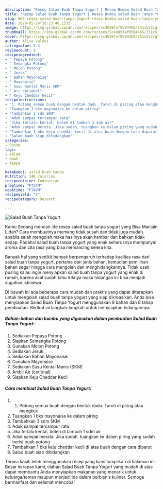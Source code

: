 ```yaml
---
description: "Resep Salad Buah Tanpa Yogurt | Resep Bumbu Salad Buah Tanpa Yogurt Yang Enak Dan Mudah"
title: "Resep Salad Buah Tanpa Yogurt | Resep Bumbu Salad Buah Tanpa Yogurt Yang Enak Dan Mudah"
slug: 865-resep-salad-buah-tanpa-yogurt-resep-bumbu-salad-buah-tanpa-yogurt-yang-enak-dan-mudah
date: 2020-05-24T16:23:48.153Z
image: https://img-global.cpcdn.com/recipes/5c4089faf0504465/751x532cq70/salad-buah-tanpa-yogurt-foto-resep-utama.jpg
thumbnail: https://img-global.cpcdn.com/recipes/5c4089faf0504465/751x532cq70/salad-buah-tanpa-yogurt-foto-resep-utama.jpg
cover: https://img-global.cpcdn.com/recipes/5c4089faf0504465/751x532cq70/salad-buah-tanpa-yogurt-foto-resep-utama.jpg
author: Alice Valdez
ratingvalue: 3.3
reviewcount: 9
recipeingredient:
- " Pepaya Potong"
- " Semangka Potong"
- " Melon Potong"
- " Jeruk"
- " Bahan Mayonaise"
- " Mayonaise"
- " Susu Kental Manis SKM"
- " Air optional"
- " Keju Cheddar Kecil"
recipeinstructions:
- "1. Potong semua buah dengan bentuk dadu. Taruh di piring atau mangkuk"
- "Tuangkan 1 bks mayonaise ke dalam piring"
- "Tambahkan 3 sdm SKM"
- "Aduk sampai tercampur rata"
- "Jika terlalu kental, boleh di tambah 1 sdm air"
- "Aduk sampai merata. Jika sudah, tuangkan ke dalam piring yang sudah berisi buah potong"
- "Tambahkan 1 bks keju cheddar kecil di atas buah dengan cara diparut"
- "Salad buah siap dihidangkan"
categories:
- Resep
tags:
- salad
- buah
- tanpa

katakunci: salad buah tanpa 
nutrition: 146 calories
recipecuisine: Indonesian
preptime: "PT34M"
cooktime: "PT49M"
recipeyield: "4"
recipecategory: Dessert

---
```



![Salad Buah Tanpa Yogurt](https://img-global.cpcdn.com/recipes/5c4089faf0504465/751x532cq70/salad-buah-tanpa-yogurt-foto-resep-utama.jpg)

Kamu Sedang mencari ide resep salad buah tanpa yogurt yang Bisa Manjain Lidah? Cara membuatnya memang tidak susah dan tidak juga mudah. apabila salah mengolah maka hasilnya akan hambar dan bahkan tidak sedap. Padahal salad buah tanpa yogurt yang enak seharusnya mempunyai aroma dan cita rasa yang bisa memancing selera kita.



Banyak hal yang sedikit banyak berpengaruh terhadap kualitas rasa dari salad buah tanpa yogurt, pertama dari jenis bahan, kemudian pemilihan bahan segar hingga cara mengolah dan menghidangkannya. Tidak usah pusing kalau ingin menyiapkan salad buah tanpa yogurt yang enak di rumah, karena asal sudah tahu triknya maka hidangan ini bisa menjadi suguhan istimewa.


Di bawah ini ada beberapa cara mudah dan praktis yang dapat diterapkan untuk mengolah salad buah tanpa yogurt yang siap dikreasikan. Anda bisa menyiapkan Salad Buah Tanpa Yogurt menggunakan 9 bahan dan 8 tahap pembuatan. Berikut ini langkah-langkah untuk menyiapkan hidangannya.

<!--inarticleads1-->

##### Bahan-bahan dan bumbu yang digunakan dalam pembuatan Salad Buah Tanpa Yogurt:

1. Sediakan  Pepaya Potong
1. Siapkan  Semangka Potong
1. Gunakan  Melon Potong
1. Sediakan  Jeruk
1. Sediakan  Bahan Mayonaise:
1. Gunakan  Mayonaise
1. Sediakan  Susu Kental Manis (SKM)
1. Ambil  Air (optional)
1. Siapkan  Keju Cheddar Kecil




<!--inarticleads2-->

##### Cara membuat Salad Buah Tanpa Yogurt:

1. 1. Potong semua buah dengan bentuk dadu. Taruh di piring atau mangkuk
1. Tuangkan 1 bks mayonaise ke dalam piring
1. Tambahkan 3 sdm SKM
1. Aduk sampai tercampur rata
1. Jika terlalu kental, boleh di tambah 1 sdm air
1. Aduk sampai merata. Jika sudah, tuangkan ke dalam piring yang sudah berisi buah potong
1. Tambahkan 1 bks keju cheddar kecil di atas buah dengan cara diparut
1. Salad buah siap dihidangkan




Terima kasih telah menggunakan resep yang kami tampilkan di halaman ini. Besar harapan kami, olahan Salad Buah Tanpa Yogurt yang mudah di atas dapat membantu Anda menyiapkan makanan yang menarik untuk keluarga/teman maupun menjadi ide dalam berbisnis kuliner. Semoga bermanfaat dan selamat mencoba!

